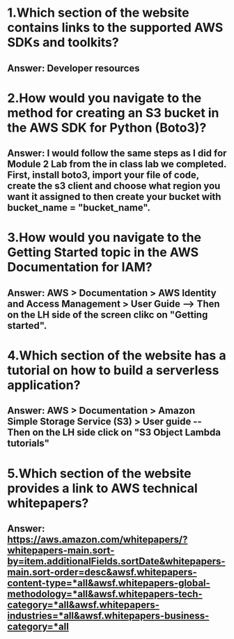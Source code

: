 # 1.Which section of the website contains links to the supported AWS SDKs and toolkits?
## Answer: Developer resources

# 2.How would you navigate to the method for creating an S3 bucket in the AWS SDK for Python (Boto3)?
## Answer: I would follow the same steps as I did for Module 2 Lab from the in class lab we completed. First, install boto3, import your file of code, create the s3 client and choose what region you want it assigned to then create your bucket with bucket_name = "bucket_name".

# 3.How would you navigate to the Getting Started topic in the AWS Documentation for IAM?

## Answer: AWS > Documentation > AWS Identity and Access Management > User Guide --> Then on the LH side of the screen clikc on "Getting started".

# 4.Which section of the website has a tutorial on how to build a serverless application?

## Answer: AWS > Documentation > Amazon Simple Storage Service (S3) > User guide -- Then on the LH side click on "S3 Object Lambda tutorials"

# 5.Which section of the website provides a link to AWS technical whitepapers?

## Answer: https://aws.amazon.com/whitepapers/?whitepapers-main.sort-by=item.additionalFields.sortDate&whitepapers-main.sort-order=desc&awsf.whitepapers-content-type=*all&awsf.whitepapers-global-methodology=*all&awsf.whitepapers-tech-category=*all&awsf.whitepapers-industries=*all&awsf.whitepapers-business-category=*all